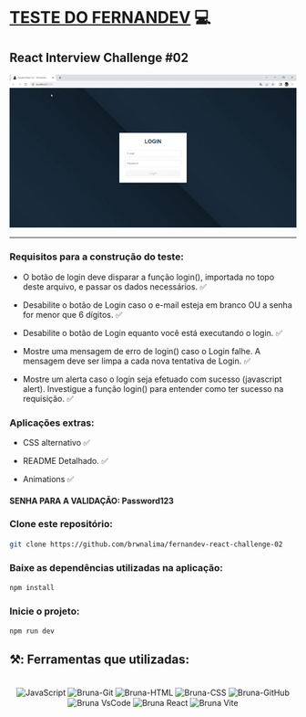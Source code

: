 # [TESTE DO FERNANDEV](https://www.youtube.com/watch?v=NAtf3T9gG7s) 💻

## React Interview Challenge #02

<p align="center">
    <img src=https://github.com/brwnalima/fernandev-react-challenge-02/blob/main/public/gif.gif?raw=true" alt="Descrição do GIF">
</p>

<hr> 

### Requisitos para a construção do teste:

* O botão de login deve disparar a função login(), importada no topo deste arquivo, e passar os dados necessários. ✅ </p> 
* Desabilite o botão de Login caso o e-mail esteja em branco OU a senha for menor que 6 dígitos. ✅</p>
* Desabilite o botão de Login equanto você está executando o login. ✅</p>
* Mostre uma mensagem de erro de login() caso o Login falhe. A mensagem deve ser limpa a cada nova tentativa de Login. ✅</p>
* Mostre um alerta caso o login seja efetuado com sucesso (javascript alert). Investigue a função login() para entender como ter sucesso na requisição. ✅</p>

### Aplicações extras:

* CSS alternativo ✅</p> 
* README Detalhado. ✅</p>
* Animations ✅</p>

#### SENHA PARA A VALIDAÇÃO: Password123

### Clone este repositório:

```bash 
git clone https://github.com/brwnalima/fernandev-react-challenge-02
```

### Baixe as dependências utilizadas na aplicação:

```bash 
npm install
```

### Inicie o projeto:

```bash 
npm run dev
```

## ⚒️: Ferramentas que utilizadas:

</div>


 <div style="display: inline_block" align = "center"><br>

  <img align="center" alt="JavaScript" height="40" width="40" src="https://cdn.jsdelivr.net/gh/devicons/devicon/icons/javascript/javascript-original.svg" />
  <img align="center" alt="Bruna-Git" height="40" width="40" src="https://git-scm.com/images/logos/downloads/Git-Icon-1788C.png" />
  <img align="center" alt="Bruna-HTML" height="40" width="40" src="https://cdn.jsdelivr.net/gh/devicons/devicon/icons/html5/html5-original.svg" />
  <img align="center" alt="Bruna-CSS" height="40" width="40" src="https://cdn.jsdelivr.net/gh/devicons/devicon/icons/css3/css3-original.svg"/>
  <img align="center" alt="Bruna-GitHub" height="40" width="40" src="https://cdn-icons-png.flaticon.com/512/25/25231.png" />
  <img align="center" alt="Bruna VsCode " height="40" width="40" src="https://cdn.icon-icons.com/icons2/2107/PNG/512/file_type_vscode_icon_130084.png" />
  <img align="center" alt="Bruna React " height="40" width="45" src="https://upload.wikimedia.org/wikipedia/commons/thumb/a/a7/React-icon.svg/2300px-React-icon.svg.png" />
  <img align="center" alt="Bruna Vite" height="45" width="45" src="https://cdn.worldvectorlogo.com/logos/vitejs.svg" />
            
</div>
